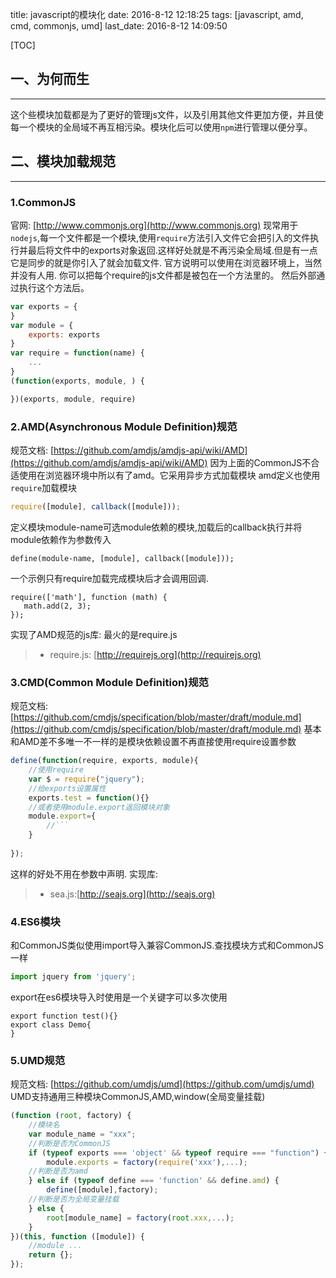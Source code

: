 title: javascript的模块化
date: 2016-8-12 12:18:25
tags: [javascript, amd, cmd, commonjs, umd]
last_date: 2016-8-12 14:09:50

[TOC]
## 一、为何而生
---
这个些模块加载都是为了更好的管理js文件，以及引用其他文件更加方便，并且使每一个模块的全局域不再互相污染。模块化后可以使用`npm`进行管理以便分享。

## 二、模块加载规范
---
### 1.CommonJS

官网: [http://www.commonjs.org](http://www.commonjs.org)
现常用于`nodejs`,每一个文件都是一个模块,使用`require`方法引入文件它会把引入的文件执行并最后将文件中的exports对象返回.这样好处就是不再污染全局域.但是有一点它是同步的就是你引入了就会加载文件.
官方说明可以使用在浏览器环境上，当然并没有人用.
你可以把每个require的js文件都是被包在一个方法里的。
然后外部通过执行这个方法后。
``` javascript
var exports = {
}
var module = {
    exports: exports
}
var require = function(name) {
    ...
}
(function(exports, module, ) {

})(exports, module, require)
```

### 2.AMD(Asynchronous Module Definition)规范

规范文档: [https://github.com/amdjs/amdjs-api/wiki/AMD](https://github.com/amdjs/amdjs-api/wiki/AMD)
因为上面的CommonJS不合适使用在浏览器环境中所以有了amd。它采用异步方式加载模块
amd定义也使用`require`加载模块
``` javascript
require([module], callback([module]));
```
定义模块module-name可选module依赖的模块,加载后的callback执行并将module依赖作为参数传入
```
define(module-name, [module], callback([module]));
```
一个示例只有require加载完成模块后才会调用回调.
```
require(['math'], function (math) {
   math.add(2, 3);
});
```
实现了AMD规范的js库: 最火的是require.js
> - require.js: [http://requirejs.org](http://requirejs.org)
### 3.CMD(Common Module Definition)规范

规范文档: [https://github.com/cmdjs/specification/blob/master/draft/module.md](https://github.com/cmdjs/specification/blob/master/draft/module.md)
基本和AMD差不多唯一不一样的是模块依赖设置不再直接使用require设置参数
``` javascript
define(function(require, exports, module){
	//使用require
	var $ = require("jquery");
	//给exports设置属性
	exports.test = function(){}
	//或者使用module.export返回模块对象
	module.export={
		//```
	}
	
});
```
这样的好处不用在参数中声明.
实现库:
> - sea.js:[http://seajs.org](http://seajs.org)
### 4.ES6模块

和CommonJS类似使用import导入兼容CommonJS.查找模块方式和CommonJS一样
``` javascript
import jquery from 'jquery';
```
export在es6模块导入时使用是一个关键字可以多次使用

``` javascrtip
export function test(){}
export class Demo{
}
```
### 5.UMD规范

规范文档: [https://github.com/umdjs/umd](https://github.com/umdjs/umd)
UMD支持通用三种模块CommonJS,AMD,window(全局变量挂载)
``` javascript
(function (root, factory) {
    //模块名
    var module_name = "xxx";
    //判断是否为CommonJS
    if (typeof exports === 'object' && typeof require === "function") {
        module.exports = factory(require('xxx'),...);
    //判断是否为amd
    } else if (typeof define === 'function' && define.amd) {
        define([module],factory);
    //判断是否为全局变量挂载
    } else {
        root[module_name] = factory(root.xxx,...);
    }
})(this, function ([module]) {
    //module ...
    return {};
});
```

